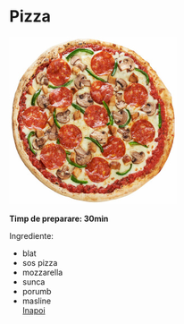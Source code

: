 # Pizza
![Imaginea nu a fost gasita](../imgs/pizza.jpg)

**Timp de preparare: 30min**

Ingrediente:
 - blat 
 - sos pizza
 - mozzarella
 - sunca
 - porumb
 - masline  
 [Inapoi](/specialitati.md)